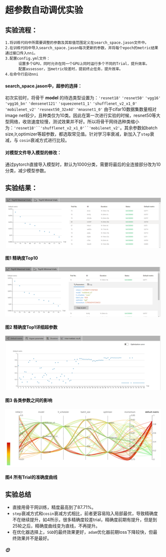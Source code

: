 # 超参数自动调优实验

## 实验流程：
```
1.将训练代码中所需要调整的参数及其取值范围定义在search_space.jason文件中。
2.在训练代码中导入search_space.jason每次更新的参数，并将每个epoch的metric结果通过接口传入nni。
3.配置config.yml文件：
      设置多个GPU，同时允许在同一个GPU上同时运行多个不同的Trial，提升效率。
      配置assessor，当metric较差时，提前终止任务，提升效率。
4.在命令行启动nni
```

#### search_space.jason中，超参的选择：
初次实验时，将骨干 **model** 的待选类型设置为：`'resnet18'` `'resnet50'` `'vgg16'` `'vgg16_bn'` `'densenet121'` `'squeezenet1_1'` `'shufflenet_v2_x1_0'` `'mobilenet_v2'` `'resnext50_32x4d'` `'mnasnet1_0'`
由于cifar10数据集数量相对image net较少，且种类仅为10类。因此在第一次进行实验的时候，resnet50等大型网络，收敛速度较慢，测试效果并不好。所以将骨干网待选种类缩小为：`'resnet18'``'shufflenet_v2_x1_0'``'mobilenet_v2'`。其余参数如batch size,lr,optimizer等超参数，都选取常见值。针对学习率衰减，新加入了`step`衰减，与  `cosin`衰减方式进行比较。
#### 对模型文件导入模型的修改：
通过pytorch直接导入模型时，默认为1000分类，需要将最后的全连接部分改为10分类，减少模型参数。

## 实验结果：

![图片路径 ./pic/image001.png](./pic/image001.png "图片路径 ./pic/image001.png")
#### 图1 精确度Top10

![图片路径 ./pic/image003.png](./pic/image003.png "图片路径 ./pic/image003.png")
#### 图2 精确度Top1详细超参数

![图片路径 ./pic/image005.png](./pic/image005.png "图片路径 ./pic/image007.png")
#### 图3 各类参数之间的影响

![图片路径 ./pic/image007.png](./pic/image007.png "图片路径 ./pic/image009.png")
#### 图4 所有Trial的准确度曲线

## 实验总结
* 直接用骨干网训练，精度最高到了87.71%。
* `step`衰减方式和`cosin`衰减方式相比，前者更容易陷入局部最优，导致精确度不在继续提升，如4所示，很多精确度较差trial，精确度前期有提升，但是到25轮之后，精确度曲线变为直线，不再提升。
* 在优化器选择上，`SGD`的最终效果更好，`adam`优化器前期loss下降较快，但最终效果并不是最好。
##### :blush:
